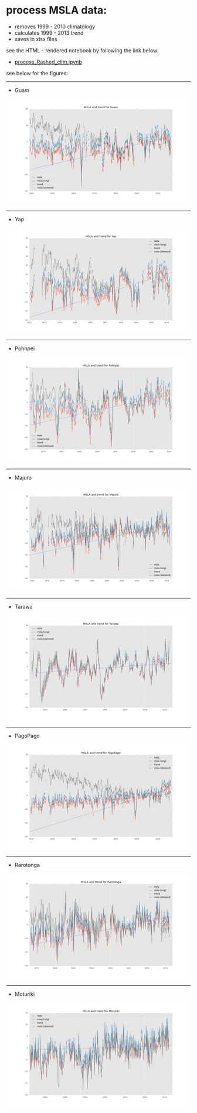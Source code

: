# process MSLA data:

+ removes 1999 - 2010 climatology
+ calculates 1999 - 2013 trend
+ saves in xlsx files

see the HTML - rendered notebook by following the link below:

+ [process_Rashed_clim.ipynb](http://nbviewer.ipython.org/urls/raw.github.com/nicolasfauchereau/msla_data/master/process_Rashed_clim.ipynb)

see below for the figures:

<hr size=5>

+ Guam

![Guam](https://github.com/nicolasfauchereau/msla_data/blob/master/figures/MSLA_trend_plot_Guam.png)

<hr size=5>

+ Yap

![Yap](https://github.com/nicolasfauchereau/msla_data/blob/master/figures/MSLA_trend_plot_Yap.png)

<hr size=5>

+ Pohnpei

![Pohnpei](https://github.com/nicolasfauchereau/msla_data/blob/master/figures/MSLA_trend_plot_Pohnpei.png)

<hr size=5>

+ Majuro

![Majuro](https://github.com/nicolasfauchereau/msla_data/blob/master/figures/MSLA_trend_plot_Majuro.png)

<hr size=5>

+ Tarawa

![Tarawa](https://github.com/nicolasfauchereau/msla_data/blob/master/figures/MSLA_trend_plot_Tarawa.png)

<hr size=5>

+ PagoPago

![PagoPago](https://github.com/nicolasfauchereau/msla_data/blob/master/figures/MSLA_trend_plot_PagoPago.png)

<hr size=5>

+ Rarotonga

![Rarotonga](https://github.com/nicolasfauchereau/msla_data/blob/master/figures/MSLA_trend_plot_Rarotonga.png)

<hr size=5>

+ Moturiki

![Moturiki](https://github.com/nicolasfauchereau/msla_data/blob/master/figures/MSLA_trend_plot_Moturiki.png)
